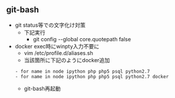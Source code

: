 ## git-bash

* git status等での文字化け対策
  * 下記実行
    * git config --global core.quotepath false
* docker exec時にwinpty入力不要に
    * vim /etc/profile.d/aliases.sh
    * 当該箇所に下記のようにdocker追加
    ```
    - for name in node ipython php php5 psql python2.7
    - for name in node ipython php php5 psql python2.7 docker
    ```
    * git-bash再起動
